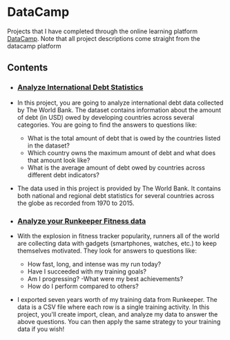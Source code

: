 # DataCamp
Projects that I have completed through the online learning platform [DataCamp](https://www.datacamp.com/). Note that all project descriptions come straight from the datacamp platform

## Contents

- ### [Analyze International Debt Statistics](https://github.com/jingle77/DataCamp/tree/master/Analyze%20International%20Debt%20Statistics)

- In this project, you are going to analyze international debt data collected by The World Bank. The dataset contains information about the amount of debt (in USD) owed by developing countries across several categories. You are going to find the answers to questions like:

  - What is the total amount of debt that is owed by the countries listed in the dataset?
  - Which country owns the maximum amount of debt and what does that amount look like?
  - What is the average amount of debt owed by countries across different debt indicators?

- The data used in this project is provided by The World Bank. It contains both national and regional debt statistics for several countries across the globe as recorded from 1970 to 2015.

- ### [Analyze your Runkeeper Fitness data](https://github.com/jingle77/DataCamp/tree/master/Analyze%20Your%20Runkeeper%20Fitness%20Data)

- With the explosion in fitness tracker popularity, runners all of the world are collecting data with gadgets (smartphones, watches, etc.) to keep themselves motivated. They look for answers to questions like:

  - How fast, long, and intense was my run today?
  - Have I succeeded with my training goals?
  - Am I progressing?
   -What were my best achievements?
  - How do I perform compared to others?

- I exported seven years worth of my training data from Runkeeper. The data is a CSV file where each row is a single training activity. In this project, you'll create import, clean, and analyze my data to answer the above questions. You can then apply the same strategy to your training data if you wish!
